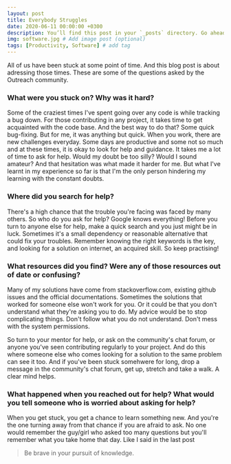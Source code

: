 ```yaml
---
layout: post
title: Everybody Struggles
date: 2020-06-11 00:00:00 +0300
description: You’ll find this post in your `_posts` directory. Go ahead and edit it and re-build the site to see your changes. # Add post description (optional)
img: software.jpg # Add image post (optional)
tags: [Productivity, Software] # add tag
---
```


All of us have been stuck at some point of time. And this blog post is about adressing those times. These are some of the questions asked by the Outreach community.

### What were you stuck on? Why was it hard?

Some of the craziest times I've spent going over any code is while tracking a bug down. For those contributing in any project, it takes time to get acquainted with the code base. And the best way to do that? Some quick bug-fixing. But for me, it was anything but quick. When you work, there are new challenges everyday. Some days are productive and some not so much and at these times, it is okay to look for help and guidance. It takes me a lot of time to ask for help. Would my doubt be too silly? Would I sound amateur? And that hesitation was what made it harder for me. But what I've learnt in my experience so far is that I'm the only person hindering my learning with the constant doubts.

### Where did you search for help?

There's a high chance that the trouble you're facing was faced by many others. So who do you ask for help? Google knows everything! Before you turn to anyone else for help, make a quick search and you just might be in luck. Sometimes it's a small dependency or reasonable alternative that could fix your troubles. Remember knowing the right keywords is the key, and looking for a solution on internet, an acquired skill. So keep practising!

### What resources did you find? Were any of those resources out of date or confusing?

Many of my solutions have come from stackoverflow.com, existing github issues and the official documentations. Sometimes the solutions that worked for someone else won't work for you. Or it could be that you don't understand what they're asking you to do. My advice would be to stop complicating things. Don't follow what you do not understand. Don't mess with the system permissions. 

So turn to your mentor for help, or ask on the community's chat forum, or anyone you've seen contributing regularly to your project. And do this where someone else who comes looking for a solution to the same problem can see it too. And if you've been stuck somehwere for long, drop a message in the community's chat forum, get up, stretch and take a walk. A clear mind helps.

### What happened when you reached out for help? What would you tell someone who is worried about asking for help?

When you get stuck, you get a chance to learn something new. And you're the one turning away from that chance if you are afraid to ask. No one would remember the guy/girl who asked too many questions but you'll remember what you take home that day. Like I said in the last post

> Be brave in your pursuit of knowledge.